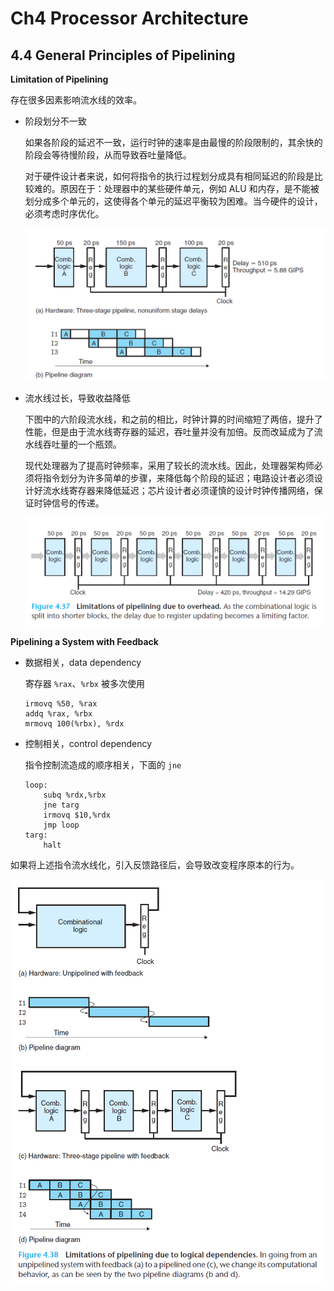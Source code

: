 # Ch4 Processor Architecture

## 4.4 General Principles of Pipelining

**Limitation of Pipelining**

存在很多因素影响流水线的效率。

* 阶段划分不一致

    如果各阶段的延迟不一致，运行时钟的速率是由最慢的阶段限制的，其余快的阶段会等待慢阶段，从而导致吞吐量降低。

    对于硬件设计者来说，如何将指令的执行过程划分成具有相同延迟的阶段是比较难的。原因在于：处理器中的某些硬件单元，例如 ALU 和内存，是不能被划分成多个单元的，这使得各个单元的延迟平衡较为困难。当今硬件的设计，必须考虑时序优化。

    ![image-20211212164522169](assets/image-20211212164522169.png)

    

* 流水线过长，导致收益降低

    下图中的六阶段流水线，和之前的相比，时钟计算的时间缩短了两倍，提升了性能，但是由于流水线寄存器的延迟，吞吐量并没有加倍。反而改延成为了流水线吞吐量的一个瓶颈。

    现代处理器为了提高时钟频率，采用了较长的流水线。因此，处理器架构师必须将指令划分为许多简单的步骤，来降低每个阶段的延迟；电路设计者必须设计好流水线寄存器来降低延迟；芯片设计者必须谨慎的设计时钟传播网络，保证时钟信号的传递。

    ![image-20211212165307206](assets/image-20211212165307206.png)



**Pipelining a System with Feedback**

* 数据相关，data dependency

    寄存器 `%rax`、`%rbx` 被多次使用

    ```assembly
    irmovq %50, %rax
    addq %rax, %rbx
    mrmovq 100(%rbx), %rdx
    ```

    

* 控制相关，control dependency

    指令控制流造成的顺序相关，下面的 `jne`

    ```assembly
    loop:
        subq %rdx,%rbx
        jne targ
        irmovq $10,%rdx
        jmp loop
    targ:
        halt
    ```



如果将上述指令流水线化，引入反馈路径后，会导致改变程序原本的行为。



![image-20211212170108044](assets/image-20211212170108044.png)

